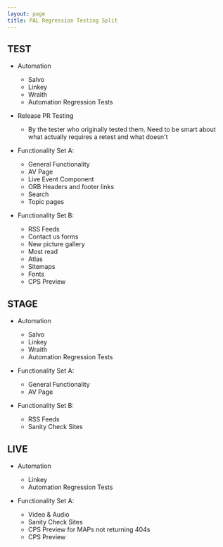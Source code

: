 ```yaml
---
layout: page
title: PAL Regression Testing Split
---
```


TEST
----

-   Automation
    -   Salvo
    -   Linkey
    -   Wraith
    -   Automation Regression Tests

-   Release PR Testing
    -   By the tester who originally tested them. Need to be smart about what actually requires a retest and what doesn't

-   Functionality Set A:
    -   General Functionality
    -   AV Page
    -   Live Event Component
    -   ORB Headers and footer links
    -   Search
    -   Topic pages

-   Functionality Set B:
    -   RSS Feeds
    -   Contact us forms
    -   New picture gallery
    -   Most read
    -   Atlas
    -   Sitemaps
    -   Fonts
    -   CPS Preview

STAGE
-----

-   Automation
    -   Salvo
    -   Linkey
    -   Wraith
    -   Automation Regression Tests

-   Functionality Set A:
    -   General Functionality
    -   AV Page

-   Functionality Set B:
    -   RSS Feeds
    -   Sanity Check Sites

LIVE
-----

-   Automation
    -   Linkey
    -   Automation Regression Tests

-   Functionality Set A:
    -   Video & Audio
    -   Sanity Check Sites
    -   CPS Preview for MAPs not returning 404s
    -   CPS Preview
